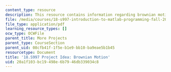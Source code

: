 ```yaml
---
content_type: resource
description: This resource contains information regarding brownian motion.
file: /media/courses/18-s997-introduction-to-matlab-programming-fall-2011/20a1f103bc19498e6b7946db339034c8_MIT18_S997F11_Brownian.pdf
file_type: application/pdf
learning_resource_types: []
ocw_type: OCWFile
parent_title: More Projects
parent_type: CourseSection
parent_uid: 08cfb41f-1f5e-b1e9-bb10-ba9eae5b1b45
resourcetype: Document
title: '18.S997 Project Idea: Brownian Motion'
uid: 20a1f103-bc19-498e-6b79-46db339034c8
---
```

